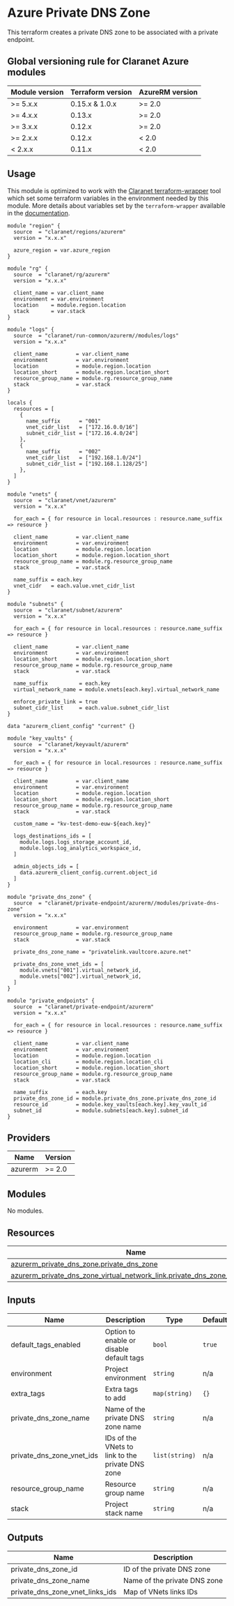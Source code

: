 # Azure Private DNS Zone

This terraform creates a private DNS zone to be associated with a private endpoint.

## Global versioning rule for Claranet Azure modules

| Module version | Terraform version | AzureRM version |
| -------------- | ----------------- | --------------- |
| >= 5.x.x       | 0.15.x & 1.0.x    | >= 2.0          |
| >= 4.x.x       | 0.13.x            | >= 2.0          |
| >= 3.x.x       | 0.12.x            | >= 2.0          |
| >= 2.x.x       | 0.12.x            | < 2.0           |
| <  2.x.x       | 0.11.x            | < 2.0           |

## Usage

This module is optimized to work with the [Claranet terraform-wrapper](https://github.com/claranet/terraform-wrapper) tool
which set some terraform variables in the environment needed by this module.
More details about variables set by the `terraform-wrapper` available in the [documentation](https://github.com/claranet/terraform-wrapper#environment).

```hcl
module "region" {
  source  = "claranet/regions/azurerm"
  version = "x.x.x"

  azure_region = var.azure_region
}

module "rg" {
  source  = "claranet/rg/azurerm"
  version = "x.x.x"

  client_name = var.client_name
  environment = var.environment
  location    = module.region.location
  stack       = var.stack
}

module "logs" {
  source  = "claranet/run-common/azurerm//modules/logs"
  version = "x.x.x"

  client_name         = var.client_name
  environment         = var.environment
  location            = module.region.location
  location_short      = module.region.location_short
  resource_group_name = module.rg.resource_group_name
  stack               = var.stack
}

locals {
  resources = [
    {
      name_suffix      = "001"
      vnet_cidr_list   = ["172.16.0.0/16"]
      subnet_cidr_list = ["172.16.4.0/24"]
    },
    {
      name_suffix      = "002"
      vnet_cidr_list   = ["192.168.1.0/24"]
      subnet_cidr_list = ["192.168.1.128/25"]
    },
  ]
}

module "vnets" {
  source  = "claranet/vnet/azurerm"
  version = "x.x.x"

  for_each = { for resource in local.resources : resource.name_suffix => resource }

  client_name         = var.client_name
  environment         = var.environment
  location            = module.region.location
  location_short      = module.region.location_short
  resource_group_name = module.rg.resource_group_name
  stack               = var.stack

  name_suffix = each.key
  vnet_cidr   = each.value.vnet_cidr_list
}

module "subnets" {
  source  = "claranet/subnet/azurerm"
  version = "x.x.x"

  for_each = { for resource in local.resources : resource.name_suffix => resource }

  client_name         = var.client_name
  environment         = var.environment
  location_short      = module.region.location_short
  resource_group_name = module.rg.resource_group_name
  stack               = var.stack

  name_suffix          = each.key
  virtual_network_name = module.vnets[each.key].virtual_network_name

  enforce_private_link = true
  subnet_cidr_list     = each.value.subnet_cidr_list
}

data "azurerm_client_config" "current" {}

module "key_vaults" {
  source  = "claranet/keyvault/azurerm"
  version = "x.x.x"

  for_each = { for resource in local.resources : resource.name_suffix => resource }

  client_name         = var.client_name
  environment         = var.environment
  location            = module.region.location
  location_short      = module.region.location_short
  resource_group_name = module.rg.resource_group_name
  stack               = var.stack

  custom_name = "kv-test-demo-euw-${each.key}"

  logs_destinations_ids = [
    module.logs.logs_storage_account_id,
    module.logs.log_analytics_workspace_id,
  ]

  admin_objects_ids = [
    data.azurerm_client_config.current.object_id
  ]
}

module "private_dns_zone" {
  source  = "claranet/private-endpoint/azurerm//modules/private-dns-zone"
  version = "x.x.x"

  environment         = var.environment
  resource_group_name = module.rg.resource_group_name
  stack               = var.stack

  private_dns_zone_name = "privatelink.vaultcore.azure.net"

  private_dns_zone_vnet_ids = [
    module.vnets["001"].virtual_network_id,
    module.vnets["002"].virtual_network_id,
  ]
}

module "private_endpoints" {
  source  = "claranet/private-endpoint/azurerm"
  version = "x.x.x"

  for_each = { for resource in local.resources : resource.name_suffix => resource }

  client_name         = var.client_name
  environment         = var.environment
  location            = module.region.location
  location_cli        = module.region.location_cli
  location_short      = module.region.location_short
  resource_group_name = module.rg.resource_group_name
  stack               = var.stack

  name_suffix         = each.key
  private_dns_zone_id = module.private_dns_zone.private_dns_zone_id
  resource_id         = module.key_vaults[each.key].key_vault_id
  subnet_id           = module.subnets[each.key].subnet_id
}

```

<!-- BEGIN_TF_DOCS -->
## Providers

| Name | Version |
|------|---------|
| azurerm | >= 2.0 |

## Modules

No modules.

## Resources

| Name | Type |
|------|------|
| [azurerm_private_dns_zone.private_dns_zone](https://registry.terraform.io/providers/hashicorp/azurerm/latest/docs/resources/private_dns_zone) | resource |
| [azurerm_private_dns_zone_virtual_network_link.private_dns_zone_vnet_links](https://registry.terraform.io/providers/hashicorp/azurerm/latest/docs/resources/private_dns_zone_virtual_network_link) | resource |

## Inputs

| Name | Description | Type | Default | Required |
|------|-------------|------|---------|:--------:|
| default\_tags\_enabled | Option to enable or disable default tags | `bool` | `true` | no |
| environment | Project environment | `string` | n/a | yes |
| extra\_tags | Extra tags to add | `map(string)` | `{}` | no |
| private\_dns\_zone\_name | Name of the private DNS zone name | `string` | n/a | yes |
| private\_dns\_zone\_vnet\_ids | IDs of the VNets to link to the private DNS zone | `list(string)` | n/a | yes |
| resource\_group\_name | Resource group name | `string` | n/a | yes |
| stack | Project stack name | `string` | n/a | yes |

## Outputs

| Name | Description |
|------|-------------|
| private\_dns\_zone\_id | ID of the private DNS zone |
| private\_dns\_zone\_name | Name of the private DNS zone |
| private\_dns\_zone\_vnet\_links\_ids | Map of VNets links IDs |
<!-- END_TF_DOCS -->